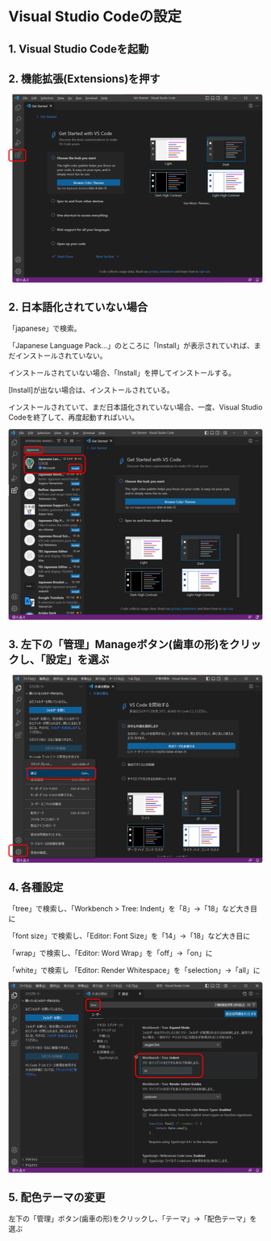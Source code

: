 # Visual Studio Codeの設定

## 1. Visual Studio Codeを起動

## 2. 機能拡張(Extensions)を押す　

![](../images/06-01.png)

## 2. 日本語化されていない場合

「japanese」で検索。

「Japanese Language Pack...」のところに「Install」が表示されていれば、まだインストールされていない。

インストールされていない場合、「Install」を押してインストールする。

[Install]が出ない場合は、インストールされている。

インストールされていて、まだ日本語化されていない場合、一度、Visual
Studio Codeを終了して、再度起動すればいい。

![](../images/06-02.png)

## 3. 左下の「管理」Manageボタン(歯車の形)をクリックし、「設定」を選ぶ

![](../images/06-03.png)

## 4. 各種設定

「tree」で検索し、「Workbench > Tree: Indent」を「8」→「18」など大き目に

「font size」で検索し、「Editor: Font Size」を「14」→「18」など大き目に

「wrap」で検索し、「Editor: Word Wrap」を「off」→「on」に

「white」で検索し 「Editor: Render Whitespace」を「selection」→「all」に

![](../images/06-04.png)

## 5. 配色テーマの変更

左下の「管理」ボタン(歯車の形)をクリックし、「テーマ」→「配色テーマ」を選ぶ
